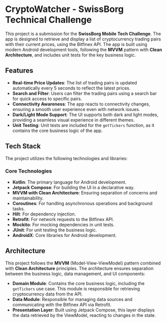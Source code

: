 # CryptoWatcher - SwissBorg Technical Challenge

This project is a submission for the **SwissBorg Mobile Tech Challenge**. The app is designed to retrieve and display a list of cryptocurrency trading pairs with their current prices, using the Bitfinex API. The app is built using modern Android development tools, following the **MVVM** pattern with **Clean Architecture**, and includes unit tests for the key business logic.

## Features

- **Real-time Price Updates**: The list of trading pairs is updated automatically every 5 seconds to reflect the latest prices.
- **Search and Filter**: Users can filter the trading pairs using a search bar for quick access to specific pairs.
- **Connectivity Awareness**: The app reacts to connectivity changes, ensuring a smooth user experience even with network issues.
- **Dark/Light Mode Support**: The UI supports both dark and light modes, providing a seamless visual experience in different themes.
- **Unit Testing**: Unit tests are included for the `getTickers` function, as it contains the core business logic of the app.

## Tech Stack

The project utilizes the following technologies and libraries:

### Core Technologies

- **Kotlin**: The primary language for Android development.
- **Jetpack Compose**: For building the UI in a declarative way.
- **MVVM with Clean Architecture**: Ensuring separation of concerns and maintainability.
- **Coroutines**: For handling asynchronous operations and background tasks.
- **Hilt**: For dependency injection.
- **Retrofit**: For network requests to the Bitfinex API.
- **Mockito**: For mocking dependencies in unit tests.
- **JUnit**: For unit testing the business logic.
- **AndroidX**: Core libraries for Android development.
  
## Architecture

This project follows the **MVVM** (Model-View-ViewModel) pattern combined with **Clean Architecture** principles. The architecture ensures separation between the business logic, data management, and UI components:

- **Domain Module**: Contains the core business logic, including the `getTickers` use case. This module is responsible for retrieving cryptocurrency data from the API.
- **Data Module**: Responsible for managing data sources and communicating with the Bitfinex API via Retrofit.
- **Presentation Layer**: Built using Jetpack Compose, this layer displays the data retrieved by the ViewModel, reacting to changes in the state.
